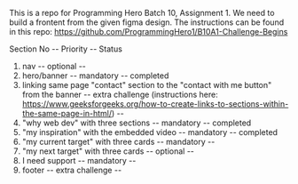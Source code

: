 This is a repo for Programming Hero Batch 10, Assignment 1. We need to build a frontent from the given figma design. The instructions can be found in this repo: https://github.com/ProgrammingHero1/B10A1-Challenge-Begins

Section No -- Priority -- Status

1. nav -- optional --
2. hero/banner -- mandatory -- completed
3. linking same page "contact" section to the "contact with me button" from the banner -- extra challenge (instructions here: https://www.geeksforgeeks.org/how-to-create-links-to-sections-within-the-same-page-in-html/) --
4. "why web dev" with three sections -- mandatory -- completed
5. "my inspiration" with the embedded video -- mandatory -- completed
6. "my current target" with three cards -- mandatory -- 
7. "my next target" with three cards -- optional -- 
8. I need support -- mandatory --
9. footer -- extra challenge --